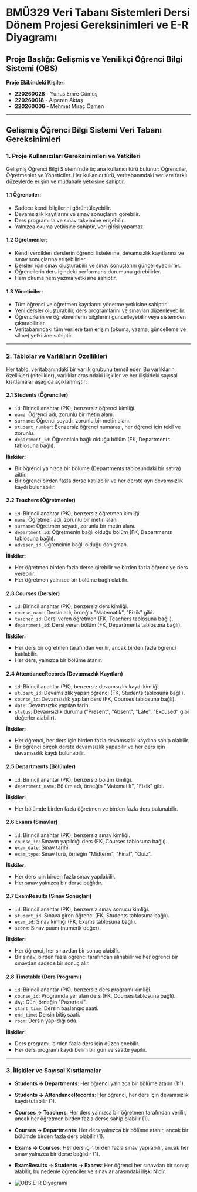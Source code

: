 # BMÜ329 Veri Tabanı Sistemleri Dersi Dönem Projesi Gereksinimleri ve E-R Diyagramı

## Proje Başlığı: Gelişmiş ve Yenilikçi Öğrenci Bilgi Sistemi (OBS)

**Proje Ekibindeki Kişiler:**
- **220260028** - Yunus Emre Gümüş
- **220260018** - Alperen Aktaş
- **220260006** - Mehmet Miraç Özmen

---

## Gelişmiş Öğrenci Bilgi Sistemi Veri Tabanı Gereksinimleri

### 1. Proje Kullanıcıları Gereksinimleri ve Yetkileri

Gelişmiş Öğrenci Bilgi Sistemi’nde üç ana kullanıcı türü bulunur: Öğrenciler, Öğretmenler ve Yöneticiler. Her kullanıcı türü, veritabanındaki verilere farklı düzeylerde erişim ve müdahale yetkisine sahiptir.

#### 1.1 Öğrenciler:
- Sadece kendi bilgilerini görüntüleyebilir.
- Devamsızlık kayıtlarını ve sınav sonuçlarını görebilir.
- Ders programına ve sınav takvimine erişebilir.
- Yalnızca okuma yetkisine sahiptir, veri girişi yapamaz.

#### 1.2 Öğretmenler:
- Kendi verdikleri derslerin öğrenci listelerine, devamsızlık kayıtlarına ve sınav sonuçlarına erişebilirler.
- Dersleri için sınav oluşturabilir ve sınav sonuçlarını güncelleyebilirler.
- Öğrencilerin ders içindeki performans durumunu görebilirler.
- Hem okuma hem yazma yetkisine sahiptir.

#### 1.3 Yöneticiler:
- Tüm öğrenci ve öğretmen kayıtlarını yönetme yetkisine sahiptir.
- Yeni dersler oluşturabilir, ders programlarını ve sınavları düzenleyebilir.
- Öğrencilerin ve öğretmenlerin bilgilerini güncelleyebilir veya sistemden çıkarabilirler.
- Veritabanındaki tüm verilere tam erişim (okuma, yazma, güncelleme ve silme) yetkisine sahiptir.

---

### 2. Tablolar ve Varlıkların Özellikleri

Her tablo, veritabanındaki bir varlık grubunu temsil eder. Bu varlıkların özellikleri (nitelikler), varlıklar arasındaki ilişkiler ve her ilişkideki sayısal kısıtlamalar aşağıda açıklanmıştır:

#### 2.1 Students (Öğrenciler)
- `id`: Birincil anahtar (PK), benzersiz öğrenci kimliği.
- `name`: Öğrenci adı, zorunlu bir metin alanı.
- `surname`: Öğrenci soyadı, zorunlu bir metin alanı.
- `student_number`: Benzersiz öğrenci numarası, her öğrenci için tekil ve zorunlu.
- `department_id`: Öğrencinin bağlı olduğu bölüm (FK, Departments tablosuna bağlı).

**İlişkiler:** 
- Bir öğrenci yalnızca bir bölüme (Departments tablosundaki bir satıra) aittir.
- Bir öğrenci birden fazla derse katılabilir ve her derste ayrı devamsızlık kaydı bulunabilir.

#### 2.2 Teachers (Öğretmenler)
- `id`: Birincil anahtar (PK), benzersiz öğretmen kimliği.
- `name`: Öğretmen adı, zorunlu bir metin alanı.
- `surname`: Öğretmen soyadı, zorunlu bir metin alanı.
- `department_id`: Öğretmenin bağlı olduğu bölüm (FK, Departments tablosuna bağlı).
- `adviser_id`: Öğrencinin bağlı olduğu danışman.

**İlişkiler:**
- Her öğretmen birden fazla derse girebilir ve birden fazla öğrenciye ders verebilir.
- Her öğretmen yalnızca bir bölüme bağlı olabilir.

#### 2.3 Courses (Dersler)
- `id`: Birincil anahtar (PK), benzersiz ders kimliği.
- `course_name`: Dersin adı, örneğin "Matematik", "Fizik" gibi.
- `teacher_id`: Dersi veren öğretmen (FK, Teachers tablosuna bağlı).
- `department_id`: Dersi veren bölüm (FK, Departments tablosuna bağlı).

**İlişkiler:**
- Her ders bir öğretmen tarafından verilir, ancak birden fazla öğrenci katılabilir.
- Her ders, yalnızca bir bölüme atanır.

#### 2.4 AttendanceRecords (Devamsızlık Kayıtları)
- `id`: Birincil anahtar (PK), benzersiz devamsızlık kaydı kimliği.
- `student_id`: Devamsızlık yapan öğrenci (FK, Students tablosuna bağlı).
- `course_id`: Devamsızlık yapılan ders (FK, Courses tablosuna bağlı).
- `date`: Devamsızlık yapılan tarih.
- `status`: Devamsızlık durumu ("Present", "Absent", "Late", "Excused" gibi değerler alabilir).

**İlişkiler:**
- Her öğrenci, her ders için birden fazla devamsızlık kaydına sahip olabilir.
- Bir öğrenci birçok derste devamsızlık yapabilir ve her ders için devamsızlık kaydı bulunabilir.

#### 2.5 Departments (Bölümler)
- `id`: Birincil anahtar (PK), benzersiz bölüm kimliği.
- `department_name`: Bölüm adı, örneğin "Matematik", "Fizik" gibi.

**İlişkiler:**
- Her bölümde birden fazla öğretmen ve birden fazla ders bulunabilir.

#### 2.6 Exams (Sınavlar)
- `id`: Birincil anahtar (PK), benzersiz sınav kimliği.
- `course_id`: Sınavın yapıldığı ders (FK, Courses tablosuna bağlı).
- `exam_date`: Sınav tarihi.
- `exam_type`: Sınav türü, örneğin "Midterm", "Final", "Quiz".

**İlişkiler:**
- Her ders için birden fazla sınav yapılabilir.
- Her sınav yalnızca bir derse bağlıdır.

#### 2.7 ExamResults (Sınav Sonuçları)
- `id`: Birincil anahtar (PK), benzersiz sınav sonucu kimliği.
- `student_id`: Sınava giren öğrenci (FK, Students tablosuna bağlı).
- `exam_id`: Sınav kimliği (FK, Exams tablosuna bağlı).
- `score`: Sınav puanı (numerik değer).

**İlişkiler:**
- Her öğrenci, her sınavdan bir sonuç alabilir.
- Bir sınav, birden fazla öğrenci tarafından alınabilir ve her öğrenci bir sınavdan sadece bir sonuç alır.

#### 2.8 Timetable (Ders Programı)
- `id`: Birincil anahtar (PK), benzersiz ders programı kimliği.
- `course_id`: Programda yer alan ders (FK, Courses tablosuna bağlı).
- `day`: Gün, örneğin "Pazartesi".
- `start_time`: Dersin başlangıç saati.
- `end_time`: Dersin bitiş saati.
- `room`: Dersin yapıldığı oda.

**İlişkiler:**
- Ders programı, birden fazla ders için düzenlenebilir.
- Her ders programı kaydı belirli bir gün ve saatte yapılır.

---

### 3. İlişkiler ve Sayısal Kısıtlamalar

- **Students → Departments**: Her öğrenci yalnızca bir bölüme atanır (1:1).
- **Students → AttendanceRecords**: Her öğrenci, her ders için devamsızlık kaydı tutabilir (1).
- **Courses → Teachers**: Her ders yalnızca bir öğretmen tarafından verilir, ancak her öğretmen birden fazla derse sahip olabilir (1).
- **Courses → Departments**: Her ders yalnızca bir bölüme atanır, ancak bir bölümde birden fazla ders olabilir (1).
- **Exams → Courses**: Her ders için birden fazla sınav yapılabilir, ancak her sınav yalnızca bir derse bağlıdır (1).
- **ExamResults → Students → Exams**: Her öğrenci her sınavdan bir sonuç alabilir, bu nedenle öğrenciler ve sınavlar arasındaki ilişki N'dir.

- ![OBS E-R Diyagramı](./OBS.jpg)

